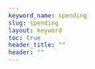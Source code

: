 ```yaml
---
keyword_name: spending
slug: spending
layout: keyword
toc: true
header_title: ""
header: ""
---
```

